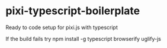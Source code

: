 # pixi-typescript-boilerplate

Ready to code setup for pixi.js with typescript 


If the build fails try 
npm install -g typescript browserify uglify-js 
